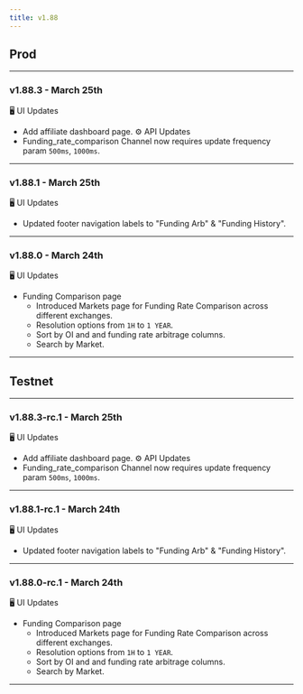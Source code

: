 ```yaml
---
title: v1.88
---
```

## Prod
---
### v1.88.3 - March 25th
🖥️  UI Updates
* Add affiliate dashboard page.
⚙️ API Updates
* Funding_rate_comparison Channel now requires update frequency param `500ms`, `1000ms`.
---
### v1.88.1 - March 25th
🖥️  UI Updates
* Updated footer navigation labels to "Funding Arb" & "Funding History".
---
### v1.88.0 - March 24th
🖥️  UI Updates
* Funding Comparison page
  * Introduced Markets page for Funding Rate Comparison across different exchanges.
  * Resolution options from `1H` to `1 YEAR`.
  * Sort by OI and and funding rate arbitrage columns.
  * Search by Market.
---

## Testnet
---
### v1.88.3-rc.1 - March 25th
🖥️  UI Updates
* Add affiliate dashboard page.
⚙️ API Updates
* Funding_rate_comparison Channel now requires update frequency param `500ms`, `1000ms`.
---
### v1.88.1-rc.1 - March 24th
🖥️  UI Updates
* Updated footer navigation labels to "Funding Arb" & "Funding History".
---
### v1.88.0-rc.1 - March 24th
🖥️  UI Updates
* Funding Comparison page
  * Introduced Markets page for Funding Rate Comparison across different exchanges.
  * Resolution options from `1H` to `1 YEAR`.
  * Sort by OI and and funding rate arbitrage columns.
  * Search by Market.
---
